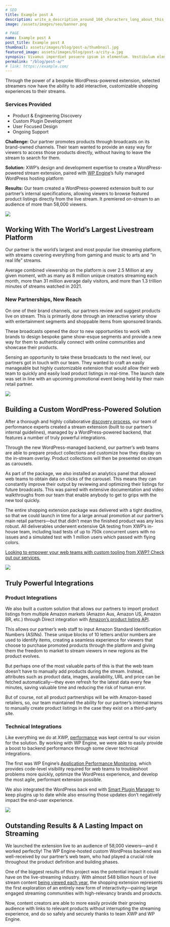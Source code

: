 ```yaml
---
# SEO
title: Example post A
description: write_a_description_around_160_characters_long_about_this_POST
image: /assets/images/seo/banner.png

# PAGE
name: Example post A
post_title: Example post A
thumbnail: assets/images/blog/post-a/thumbnail.jpg
featured_image: assets/images/blog/post-a/city-a.jpg
synopsis: Vivamus imperdiet posuere ipsum in elementum. Vestibulum elementum tempor proin.
permalink: "/blog/post-a/"
# link: https://example.com/
---
```


Through the power of a bespoke WordPress-powered extension, selected streamers now have the ability to add interactive, customizable shopping experiences to their streams.

### Services Provided

*   Product & Engineering Discovery
*   Custom Plugin Development
*   User Focused Design
*   Ongoing Support

**Challenge:** Our partner promotes products through broadcasts on its brand-owned channels. Their team wanted to provide an easy way for viewers to access those products directly, without having to leave the stream to search for them.

**Solution:** XWP’s design and development expertise to create a WordPress-powered stream extension, paired with [WP Engine](https://wpengine.com/partners/agencies/xwp/)’s fully managed WordPress hosting platform

**Results:** Our team created a WordPress-powered extension built to our partner’s internal specifications, allowing viewers to browse featured product listings directly from the live stream. It premiered on-stream to an audience of more than 58,000 viewers. 

![](https://picsum.photos/1600/900?v=5)

Working With The World’s Largest Livestream Platform
----------------------------------------------------

Our partner is the world’s largest and most popular live streaming platform, with streams covering everything from gaming and music to arts and “in real life” streams.

Average combined viewership on the platform is over 2.5 Million at any given moment, with as many as 8 million unique creators streaming each month, more than 31 million average daily visitors, and more than 1.3 trillion minutes of streams watched in 2021.

### New Partnerships, New Reach

On one of their brand channels, our partners review and suggest products live on stream. This is primarily done through an interactive variety show with entertainment segments and shoppable items from sponsored brands.

These broadcasts opened the door to new opportunities to work with brands to design bespoke game show-esque segments and provide a new way for them to authentically connect with online communities and showcase their products.

Sensing an opportunity to take these broadcasts to the next level, our partners got in touch with our team. They wanted to craft an easily manageable but highly customizable extension that would allow their web team to quickly and easily load product listings in real-time. The launch date was set in line with an upcoming promotional event being held by their main retail partner.

![](https://picsum.photos/1600/900?v=6)

Building a Custom WordPress-Powered Solution
--------------------------------------------

After a thorough and highly collaborative [discovery process](https://xwp.co/why-discovery-is-crucial-to-winning-the-race/), our team of performance experts created a stream extension (built to our partner’s internal guidelines), managed by a WordPress-powered backend, that features a number of truly powerful integrations.

Through the new WordPress-managed backend, our partner’s web teams are able to prepare product collections and customize how they display on the in-stream overlay. Product collections will then be presented on stream as carousels.

As part of the package, we also installed an analytics panel that allowed web teams to obtain data on clicks of the carousel. This means they can constantly improve their output by reviewing and optimizing their listings for future broadcasts. This was paired with extensive documentation and video walkthroughs from our team that enable anybody to get to grips with the new tool quickly. 

The entire shopping extension package was delivered with a tight deadline, so that we could launch in time for a large annual promotion at our partner’s main retail partners—but that didn’t mean the finished product was any less robust. All deliverables underwent extensive QA testing from XWP’s in-house team, including load tests of up to 750k concurrent users with no issues and a simulated test with 1 million users which passed with flying colors.

[Looking to empower your web teams with custom tooling from XWP? Check out our services.](https://xwp.co/services/)

![](https://picsum.photos/1600/900?v=7)

Truly Powerful Integrations
---------------------------

### Product Integrations

We also built a custom solution that allows our partners to import product listings from multiple Amazon markets (Amazon Aus, Amazon US, Amazon BR, etc.) through Direct integration with [Amazon’s product listing API](https://webservices.amazon.com/paapi5/documentation/search-items.html).

This allows our partner’s web staff to input Amazon Standard Identification Numbers (ASINs). These unique blocks of 10 letters and/or numbers are used to identify items, creating a seamless experience for viewers that choose to purchase promoted products through the platform and giving them the freedom to market to stream viewers in new regions as the product evolves.

But perhaps one of the most valuable parts of this is that the web team doesn’t have to manually add products during the stream. Instead, attributes such as product data, images, availability, URL and price can be fetched automatically—they even refresh for the latest data every few minutes, saving valuable time and reducing the risk of human error.

But of course, not all product partnerships will be with Amazon-based retailers, so, our team maintained the ability for our partner’s internal teams to manually create product listings in the case they exist on a third-party site.

### Technical Integrations

Like everything we do at XWP, [performance](https://xwp.co/the-four-pillars-of-website-performance/) was kept central to our vision for the solution. By working with WP Engine, we were able to easily provide a boost to backend performance through some clever technical integrations.

The first was WP Engine’s [Application Performance Monitoring](https://wpengine.com/support/performance-monitoring-faq/), which provides code-level visibility required for web teams to troubleshoot problems more quickly, optimize the WordPress experience, and develop the most agile, performant extension possible.

We also integrated the WordPress back end with [Smart Plugin Manager](https://wpengine.com/support/smart-plugin-manager/) to keep plugins up to date while also ensuring those updates don’t negatively impact the end-user experience. 

![](https://picsum.photos/1600/900?v=8)

Outstanding Results & A Lasting Impact on Streaming
---------------------------------------------------

We launched the extension live to an audience of 58,000 viewers—and it worked perfectly! The WP Engine-hosted custom WordPress backend was well-received by our partner’s web team, who had played a crucial role throughout the product definition and building phases.

One of the biggest results of this project was the potential impact it could have on the live-streaming industry. With almost 548 billion hours of live stream content [being viewed each year](https://www.statista.com/statistics/1285501/global-time-spent-live-streaming-apps/#:~:text=In%202020%2C%20global%20users%20have,from%20users%20worldwide%20in%202021.), the shopping extension represents the first exploration of an entirely new form of interactivity—pairing large engaged streaming communities with high-relevancy brands and products. 

Now, content creators are able to more easily provide their growing audience with links to relevant products without interrupting the streaming experience, and do so safely and securely thanks to team XWP and WP Engine.